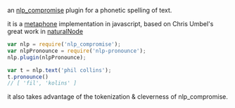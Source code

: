 an [nlp_compromise](https://github.com/nlp-compromise/nlp_compromise) plugin for a phonetic spelling of text.

it is a [metaphone](https://en.wikipedia.org/wiki/Metaphone) implementation in javascript, based on Chris Umbel's great work in [naturalNode](https://github.com/NaturalNode/natural/blob/master/lib/natural/phonetics/metaphone.js)

```javascript
var nlp = require('nlp_compromise');
var nlpPronounce = require('nlp-pronounce');
nlp.plugin(nlpPronounce);

var t = nlp.text('phil collins');
t.pronounce()
// [ 'fil', 'kolins' ]
```

it also takes advantage of the tokenization & cleverness of nlp_compromise.
